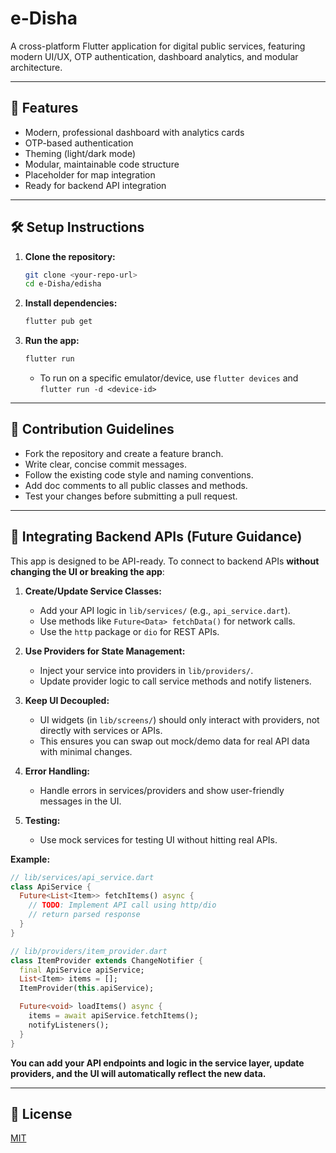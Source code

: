 # e-Disha

A cross-platform Flutter application for digital public services, featuring modern UI/UX, OTP authentication, dashboard analytics, and modular architecture.

---

## 🚀 Features
- Modern, professional dashboard with analytics cards
- OTP-based authentication
- Theming (light/dark mode)
- Modular, maintainable code structure
- Placeholder for map integration
- Ready for backend API integration

---

## 🛠️ Setup Instructions
1. **Clone the repository:**
   ```sh
   git clone <your-repo-url>
   cd e-Disha/edisha
   ```
2. **Install dependencies:**
   ```sh
   flutter pub get
   ```
3. **Run the app:**
   ```sh
   flutter run
   ```
   - To run on a specific emulator/device, use `flutter devices` and `flutter run -d <device-id>`

---

## 🤝 Contribution Guidelines
- Fork the repository and create a feature branch.
- Write clear, concise commit messages.
- Follow the existing code style and naming conventions.
- Add doc comments to all public classes and methods.
- Test your changes before submitting a pull request.

---

## 🔌 Integrating Backend APIs (Future Guidance)
This app is designed to be API-ready. To connect to backend APIs **without changing the UI or breaking the app**:

1. **Create/Update Service Classes:**
   - Add your API logic in `lib/services/` (e.g., `api_service.dart`).
   - Use methods like `Future<Data> fetchData()` for network calls.
   - Use the `http` package or `dio` for REST APIs.

2. **Use Providers for State Management:**
   - Inject your service into providers in `lib/providers/`.
   - Update provider logic to call service methods and notify listeners.

3. **Keep UI Decoupled:**
   - UI widgets (in `lib/screens/`) should only interact with providers, not directly with services or APIs.
   - This ensures you can swap out mock/demo data for real API data with minimal changes.

4. **Error Handling:**
   - Handle errors in services/providers and show user-friendly messages in the UI.

5. **Testing:**
   - Use mock services for testing UI without hitting real APIs.

**Example:**
```dart
// lib/services/api_service.dart
class ApiService {
  Future<List<Item>> fetchItems() async {
    // TODO: Implement API call using http/dio
    // return parsed response
  }
}

// lib/providers/item_provider.dart
class ItemProvider extends ChangeNotifier {
  final ApiService apiService;
  List<Item> items = [];
  ItemProvider(this.apiService);

  Future<void> loadItems() async {
    items = await apiService.fetchItems();
    notifyListeners();
  }
}
```

**You can add your API endpoints and logic in the service layer, update providers, and the UI will automatically reflect the new data.**

---

## 📄 License
[MIT](LICENSE)
